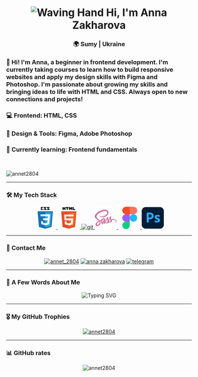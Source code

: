 <h1 align="center"><img src="https://user-images.githubusercontent.com/18350557/176309783-0785949b-9127-417c-8b55-ab5a4333674e.gif" alt="Waving Hand" width="50" height="50"> Hi, I'm Anna Zakharova</h1>
<h3 align="center">🌍 Sumy | Ukraine
</h3>

<h3 align="left">
  🌝 Hi! I'm Anna, a beginner in frontend development. I'm currently taking courses to learn how to build responsive websites and apply my design skills with Figma and Photoshop. I'm passionate about growing my skills and bringing ideas to life with HTML and CSS. Always open to new connections and projects!
</h3>

<h3 align="left">
  💻 Frontend: HTML, CSS
</h3>
<h3 align="left">
  🎨 Design & Tools: Figma, Adobe Photoshop
</h3>
<h3 align="left">
  🌱 Currently learning: Frontend fundamentals
</h3>


<br>
<p align="left">
  <img src="https://komarev.com/ghpvc/?username=annet2804&label=Profile%20views&color=orange&style=flat" alt="annet2804" />
</p>


 ---
### 🛠️ My Tech Stack

<p align="center">
  <a href="https://www.w3schools.com/css/" target="_blank" rel="noreferrer">
    <img src="https://raw.githubusercontent.com/devicons/devicon/master/icons/css3/css3-original-wordmark.svg" alt="css3" width="60" height="60"/>
  </a>
  <a href="https://www.w3.org/html/" target="_blank" rel="noreferrer">
    <img src="https://raw.githubusercontent.com/devicons/devicon/master/icons/html5/html5-original-wordmark.svg" alt="html5" width="60" height="60"/>
  </a>
  <a href="https://git-scm.com/" target="_blank" rel="noreferrer">
    <img src="https://www.vectorlogo.zone/logos/git-scm/git-scm-icon.svg" alt="git" width="60" height="60"/>
  </a>
 <a href="https://sass-lang.com" target="_blank" rel="noreferrer"> 
    <img src="https://raw.githubusercontent.com/devicons/devicon/master/icons/sass/sass-original.svg" alt="Sass" width="60" height="60"/> 
  </a>

   <a href="https://sass-lang.com" target="_blank" rel="noreferrer"> 
    <img src="https://raw.githubusercontent.com/devicons/devicon/master/icons/figma/figma-original.svg" alt="figma" width="60" height="60"/> 
  </a>

   <a href="https://www.w3schools.com/css/" target="_blank" rel="noreferrer">
    <img src="https://raw.githubusercontent.com/devicons/devicon/master/icons/photoshop/photoshop-original.svg" alt="photoshop" width="60" height="60"/>
  </a>

  



 ---
### 💬 Contact Me

<p align="center">
<a href="https://instagram.com/annet_2804" target="blank"><img align="center" src="https://raw.githubusercontent.com/rahuldkjain/github-profile-readme-generator/master/src/images/icons/Social/instagram.svg" alt="annet_2804" height="50" width="60" /></a>
<a href="https://www.behance.net/14fd6204" target="blank"><img align="center" src="https://raw.githubusercontent.com/rahuldkjain/github-profile-readme-generator/master/src/images/icons/Social/behance.svg" alt="anna zakharova" height="50" width="60" /></a>
<a href="https://t.me/annet_2804" target="blank">
  <img align="center" src="https://upload.wikimedia.org/wikipedia/commons/8/83/Telegram_2019_Logo.svg" alt="telegram" height="50" width="60" />
</a>
</p>

 ---
 ### 🧡 A Few Words About Me
 
<p align="center">
  <img src="https://readme-typing-svg.demolab.com?font=Fira+Code&size=28&duration=4000&pause=1200&color=FFA500&center=true&vCenter=true&width=1000&lines=FRONTEND+DEVELOPER+%F0%9F%92%BB;FOCUSED+ON+USER+EXPERIENCE+%F0%9F%93%8A;ATTENTION+TO+DETAILS+%F0%9F%92%8C;WRITING+CLEAR+AND+STRUCTURED+CODE+%F0%9F%93%9D%EF%B8%8F;INSPIRED+BY+MODERN+DESIGN+%F0%9F%8C%9F" alt="Typing SVG" />
</p>

 ---
### 🎖️ My GitHub Trophies

<p align="center">
  <a href="https://github.com/ryo-ma/github-profile-trophy">
    <img src="https://github-profile-trophy.vercel.app/?username=annet2804&theme=onestar&column=4&no-frame=false&margin-w=10&margin-h=10&title=Followers,Stars,Commit,Repositories" alt="annet2804" />
  </a>
</p>

---
### 📊 GitHub rates

<p align="center">
  <img src="https://github-readme-streak-stats.herokuapp.com/?user=annet2804&theme=dark" alt="annet2804" />
</p>

